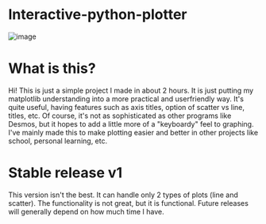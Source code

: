 # Interactive-python-plotter

![image](https://github.com/Pinkk-Flag/Interactive-python-plotter/assets/91942071/4931930e-b53d-4ec6-9b69-d8914bd60607)

# What is this?
Hi! This is just a simple project I made in about 2 hours. It is just putting my matplotlib understanding into a more practical and userfriendly way. It's quite useful, having features such as axis titles, option of scatter vs line, titles, etc. Of course, it's not as sophisticated as other programs like Desmos, but it hopes to add a little more of a "keyboardy" feel to graphing. I've mainly made this to make plotting easier and better in other projects like school, personal learning, etc. 

# Stable release v1
This version isn't the best. It can handle only 2 types of plots (line and scatter). The functionality is not great, but it is functional. Future releases will generally depend on how much time I have.
